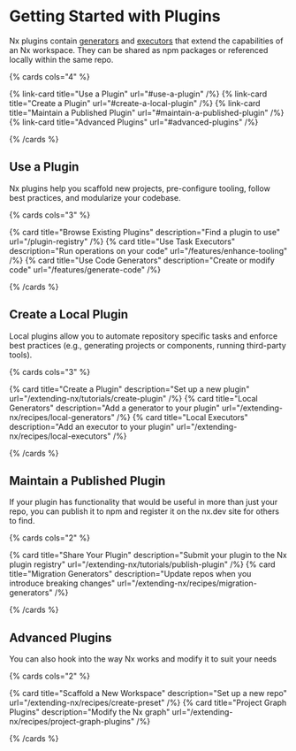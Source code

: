 # Getting Started with Plugins

Nx plugins contain [generators](/features/generate-code) and [executors](/features/enhance-tooling) that extend the capabilities of an Nx workspace. They can be shared as npm packages or referenced locally within the same repo.

{% cards cols="4" %}

{% link-card title="Use a Plugin" url="#use-a-plugin" /%}
{% link-card title="Create a Plugin" url="#create-a-local-plugin" /%}
{% link-card title="Maintain a Published Plugin" url="#maintain-a-published-plugin" /%}
{% link-card title="Advanced Plugins" url="#advanced-plugins" /%}

{% /cards %}

## Use a Plugin

Nx plugins help you scaffold new projects, pre-configure tooling, follow best practices, and modularize your codebase.

{% cards cols="3" %}

{% card title="Browse Existing Plugins" description="Find a plugin to use" url="/plugin-registry" /%}
{% card title="Use Task Executors" description="Run operations on your code" url="/features/enhance-tooling" /%}
{% card title="Use Code Generators" description="Create or modify code" url="/features/generate-code" /%}

{% /cards %}

## Create a Local Plugin

Local plugins allow you to automate repository specific tasks and enforce best practices (e.g., generating projects or components, running third-party tools).

{% cards cols="3" %}

{% card title="Create a Plugin" description="Set up a new plugin" url="/extending-nx/tutorials/create-plugin" /%}
{% card title="Local Generators" description="Add a generator to your plugin" url="/extending-nx/recipes/local-generators" /%}
{% card title="Local Executors" description="Add an executor to your plugin" url="/extending-nx/recipes/local-executors" /%}

{% /cards %}

## Maintain a Published Plugin

If your plugin has functionality that would be useful in more than just your repo, you can publish it to npm and register it on the nx.dev site for others to find.

{% cards cols="2" %}

{% card title="Share Your Plugin" description="Submit your plugin to the Nx plugin registry" url="/extending-nx/tutorials/publish-plugin" /%}
{% card title="Migration Generators" description="Update repos when you introduce breaking changes" url="/extending-nx/recipes/migration-generators" /%}

{% /cards %}

## Advanced Plugins

You can also hook into the way Nx works and modify it to suit your needs

{% cards cols="2" %}

{% card title="Scaffold a New Workspace" description="Set up a new repo" url="/extending-nx/recipes/create-preset" /%}
{% card title="Project Graph Plugins" description="Modify the Nx graph" url="/extending-nx/recipes/project-graph-plugins" /%}

{% /cards %}
